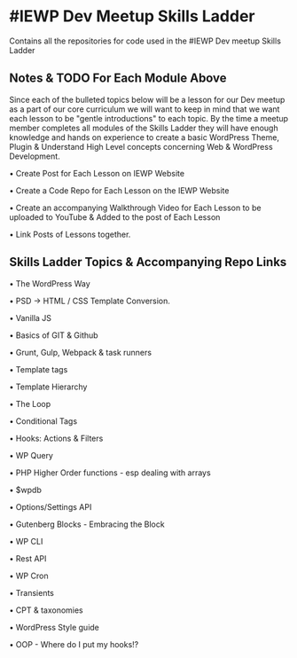 # #IEWP Dev Meetup Skills Ladder
Contains all the repositories for code used in the #IEWP Dev meetup Skills Ladder

## Notes & TODO For Each Module Above

Since each of the bulleted topics below will be a lesson for our Dev meetup as a part of our core curriculum we will want to keep in mind that we want each lesson to be "gentle introductions" to each topic. By the time a meetup member completes all modules of the Skills Ladder they will have enough knowledge and hands on experience to create a basic WordPress Theme, Plugin & Understand High Level concepts concerning Web & WordPress Development. 

• Create Post for Each Lesson on IEWP Website

• Create a Code Repo for Each Lesson on the IEWP Website

• Create an accompanying Walkthrough Video for Each Lesson to be uploaded to YouTube & Added to the post of Each Lesson

• Link Posts of Lessons together.


## Skills Ladder Topics & Accompanying Repo Links

• The WordPress Way 

• PSD -> HTML / CSS Template Conversion. 

• Vanilla JS   

• Basics of GIT & Github

• Grunt, Gulp, Webpack & task runners

• Template tags

• Template Hierarchy

• The Loop

• Conditional Tags

• Hooks: Actions & Filters

• WP Query

• PHP Higher Order functions - esp dealing with arrays

• $wpdb

• Options/Settings API

• Gutenberg Blocks - Embracing the Block

• WP CLI

• Rest API

• WP Cron

• Transients

• CPT & taxonomies

• WordPress Style guide

• OOP - Where do I put my hooks!?






